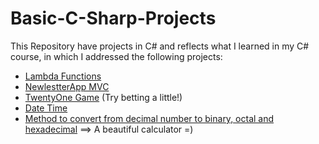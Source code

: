 # Basic-C-Sharp-Projects
This Repository have projects in C# and reflects what I learned in my C# course, in which I addressed the following projects:

 - [Lambda Functions](https://github.com/jccstgo/Basic-C-Sharp-Projects/tree/main/Lambda)
 - [NewlestterApp MVC](https://github.com/jccstgo/Basic-C-Sharp-Projects/tree/main/NewlestterAppMVC)
 - [TwentyOne Game](https://github.com/jccstgo/Basic-C-Sharp-Projects/tree/main/TwentyOne) (Try betting a little!)
 - [Date Time](https://github.com/jccstgo/Basic-C-Sharp-Projects/tree/main/DateTime) 
 - [Method to convert from decimal number to binary, octal and hexadecimal](https://github.com/jccstgo/Basic-C-Sharp-Projects/tree/main/Methods) ==> A beautiful calculator =) 

 

